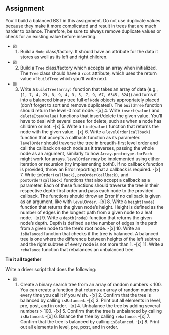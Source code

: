 ## Assignment

You’ll build a balanced BST in this assignment. Do not use duplicate values because they make it more complicated and result in trees that are much harder to balance. Therefore, be sure to always remove duplicate values or check for an existing value before inserting.

- [x] 1. Build a `Node` class/factory. It should have an attribute for the data it stores as well as its left and right children.
- [x] 2. Build a `Tree` class/factory which accepts an array when initialized. The `Tree` class should have a `root` attribute, which uses the return value of `buildTree` which you’ll write next.
- [x] 3. Write a `buildTree(array)` function that takes an array of data (e.g., `[1, 7, 4, 23, 8, 9, 4, 3, 5, 7, 9, 67, 6345, 324]`) and turns it into a balanced binary tree full of `Node` objects appropriately placed (don’t forget to sort and remove duplicates!). The `buildTree` function should return the level-0 root node. -[x] 4. Write `insert(value)` and `deleteItem(value)` functions that insert/delete the given value. You’ll have to deal with several cases for delete, such as when a node has children or not. -[x] 5. Write a `find(value)` function that returns the node with the given value. -[x] 6. Write a `levelOrder(callback)` function that accepts a callback function as its parameter. `levelOrder` should traverse the tree in breadth-first level order and call the callback on each node as it traverses, passing the whole node as an argument, similarly to how `Array.prototype.forEach` might work for arrays. `levelOrder` may be implemented using either iteration or recursion (try implementing both!). If no callback function is provided, throw an Error reporting that a callback is required. -[x] 7. Write `inOrder(callback)`, `preOrder(callback)`, and `postOrder(callback)` functions that also accept a callback as a parameter. Each of these functions should traverse the tree in their respective depth-first order and pass each node to the provided callback. The functions should throw an Error if no callback is given as an argument, like with `levelOrder`. -[x] 8. Write a `height(node)` function that returns the given node’s height. Height is defined as the number of edges in the longest path from a given node to a leaf node. -[x] 9. Write a `depth(node)` function that returns the given node’s depth. Depth is defined as the number of edges in the path from a given node to the tree’s root node. -[x] 10. Write an `isBalanced` function that checks if the tree is balanced. A balanced tree is one where the difference between heights of the left subtree and the right subtree of every node is not more than 1. -[x] 11. Write a `rebalance` function that rebalances an unbalanced tree.

**Tie it all together**

Write a driver script that does the following:

-[x] 1. Create a binary search tree from an array of random numbers < 100. You can create a function that returns an array of random numbers every time you call it if you wish. -[x] 2. Confirm that the tree is balanced by calling `isBalanced`. -[x] 3. Print out all elements in level, pre, post, and in order. -[x] 4. Unbalance the tree by adding several numbers > 100. -[x] 5. Confirm that the tree is unbalanced by calling `isBalanced`. -[x] 6. Balance the tree by calling `rebalance`. -[x] 7. Confirm that the tree is balanced by calling `isBalanced`. -[x] 8. Print out all elements in level, pre, post, and in order.
